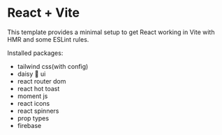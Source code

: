 # React + Vite

This template provides a minimal setup to get React working in Vite with HMR and some ESLint rules.

Installed packages:

- tailwind css(with config)
- daisy 🌼 ui
- react router dom
- react hot toast
- moment js
- react icons
- react spinners
- prop types
- firebase
